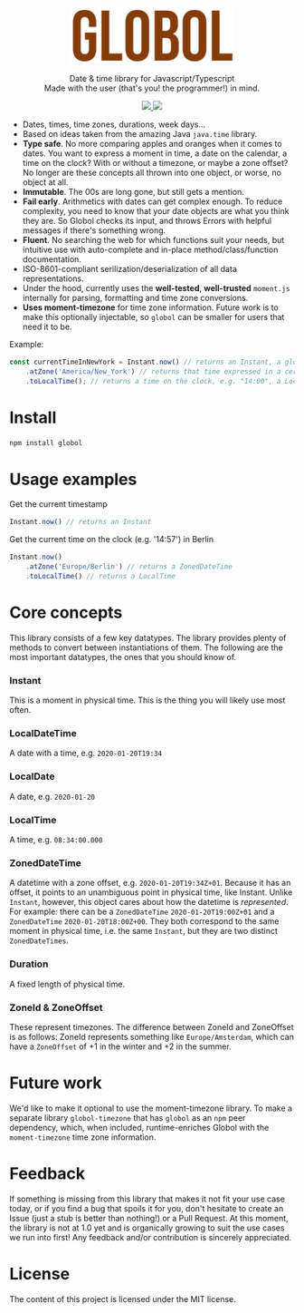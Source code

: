 <p align="center">
<img height="100px" src="https://github.com/Artiry/globol/blob/master/logo.png?raw=true">
 </p>
<p align="center">
Date & time library for Javascript/Typescript<br>Made with the user (that's you! the programmer!) in mind.
 </p>
 <p align="center">
 <a href="https://badge.fury.io/js/globol">
  <img src="https://badge.fury.io/js/globol.svg"/>
 </a>
  <a href="https://travis-ci.org/github/Artiry/globol">
  <img src="https://travis-ci.org/Artiry/globol.svg?branch=master"/>
 </a>
 </p>

* Dates, times, time zones, durations, week days...
* Based on ideas taken from the amazing Java `java.time` library.
* **Type safe**. No more comparing apples and oranges when it comes to dates. You want to express a moment in time, a date on the calendar, a time on the clock? With or without a timezone, or maybe a zone offset? No longer are these concepts all thrown into one object, or worse, no object at all.
* **Immutable**. The 00s are long gone, but still gets a mention.
* **Fail early**. Arithmetics with dates can get complex enough. To reduce complexity, you need to know that your date objects are what you think they are. So Globol checks its input, and throws Errors with helpful messages if there's something wrong.
* **Fluent**. No searching the web for which functions suit your needs, but intuitive use with auto-complete and in-place method/class/function documentation.
* ISO-8601-compliant serilization/deserialization of all data representations.
* Under the hood, currently uses the **well-tested**, **well-trusted** `moment.js` internally for parsing, formatting and time zone conversions.
* **Uses moment-timezone** for time zone information. Future work is to make this optionally injectable, so `globol` can be smaller for users that need it to be.

Example:

```javascript
const currentTimeInNewYork = Instant.now() // returns an Instant, a global timestamp
    .atZone('America/New_York') // returns that time expressed in a certain time zone, a ZonedDateTime
    .toLocalTime(); // returns a time on the clock, e.g. "14:00", a LocalTime
```


# Install

```typescript
npm install globol
```

# Usage examples
Get the current timestamp
```typescript
Instant.now() // returns an Instant
```

Get the current time on the clock (e.g. '14:57') in Berlin
```typescript
Instant.now()
    .atZone('Europe/Berlin') // returns a ZonedDateTime
    .toLocalTime() // returns a LocalTime
```

# Core concepts
This library consists of a few key datatypes. The library provides plenty of methods to convert between instantiations of them. The following are the most important datatypes, the ones that you should know of.

### Instant
This is a moment in physical time. This is the thing you will likely use most often.
### LocalDateTime
A date with a time, e.g. `2020-01-20T19:34`
### LocalDate
A date, e.g. `2020-01-20`
### LocalTime
A time, e.g. `08:34:00.000`
### ZonedDateTime
A datetime with a zone offset, e.g. `2020-01-20T19:34Z+01`. Because it has an offset, it points to an unambiguous point in physical time, like Instant. Unlike `Instant`, however, this object cares about how the datetime is *represented*. For example: there can be a `ZonedDateTime` `2020-01-20T19:00Z+01` and a `ZonedDateTime` `2020-01-20T18:00Z+00`. They both correspond to the same moment in physical time, i.e. the same `Instant`, but they are two distinct `ZonedDateTimes`.
### Duration
A fixed length of physical time.
### ZoneId & ZoneOffset
These represent timezones. The difference between ZoneId and ZoneOffset is as follows: ZoneId represents something like `Europe/Amsterdam`, which can have a `ZoneOffset` of +1 in the winter and +2 in the summer.

# Future work
We'd like to make it optional to use the moment-timezone library. To make a separate library `globol-timezone` that has `globol` as an `npm` peer dependency, which, when included, runtime-enriches Globol with the `moment-timezone` time zone information.

# Feedback

If something is missing from this library that makes it not fit your use case today, or if you find a bug that spoils
it for you, don't hesitate to create an Issue (just a stub is better than nothing!) or a Pull Request. At this moment, the library is not at 1.0 yet and is organically growing to suit the use cases we run into first! Any feedback and/or contribution is sincerely appreciated.


# License

The content of this project is licensed under the MIT license.
